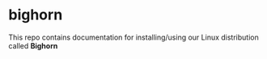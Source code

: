 # bighorn

This repo contains documentation for installing/using our Linux distribution called **Bighorn**
